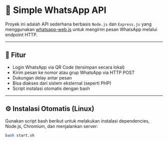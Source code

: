 # 📱 Simple WhatsApp API

Proyek ini adalah API sederhana berbasis `Node.js` dan `Express.js` yang menggunakan [whatsapp-web.js](https://github.com/pedroslopez/whatsapp-web.js) untuk mengirim pesan WhatsApp melalui endpoint HTTP.

---

## 🚀 Fitur

- Login WhatsApp via QR Code (tersimpan secara lokal)
- Kirim pesan ke nomor atau grup WhatsApp via HTTP POST
- Dukungan delay antar pesan
- Bisa diakses dari sistem eksternal (seperti PHP)
- Script instalasi otomatis dengan bash

---

## ⚙️ Instalasi Otomatis (Linux)

Gunakan script bash berikut untuk melakukan instalasi dependencies, Node.js, Chromium, dan menjalankan server:

```bash
bash start.sh
```
